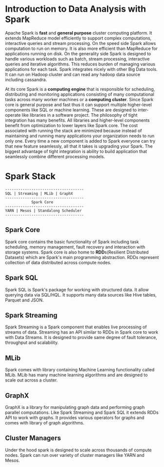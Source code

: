 # Introduction to Data Analysis with Spark

Apache Spark is **fast** and **general purpose** cluster computing platform.
It extends MapReduce model efficiently to support complex computations, interactive queries and stream processing.
On the speed side Spark allows computation to run on memory.
It is also more efficient than MapReduce for applications running on disk.
On the generality side Spark is designed to handle various workloads such as batch, stream processing, interactive
queries and iterative algorithms. This reduces burden of managing various applications for each task.
Spark integrates nicely with other Big Data tools. It can run on Hadoop cluster and can read any hadoop data source 
including cassandra.

At its core Spark is a **computing engine** that is responsible for scheduling, distributing and monitoring applications
consisting of many computational tasks across many worker machines or a **computing cluster**. Since Spark core is 
general purpose and fast thus it can support multiple higher-level components like SQL or machine learning. 
These are designed to inter-operate like libraries in a software project. The philosophy of tight integration has many 
benefits. All libraries and higher-level components benefit from optimization to lower layers like Spark core. The cost
associated with running the stack are minimized because instead of maintaining and running many applications your
organization needs to run only one. Every time a new component is added to Spark everyone can try that new feature
seamlessly, all that it takes is upgrading your Spark. The biggest advantage of tight integration is ability to
build application that seamlessly combine different processing models.

# Spark Stack

	------------------------------------
	SQL | Streaming | MLib | GraphX
	------------------------------------
				Spark Core
	------------------------------------
	YARN | Mesos | Standalong Scheduler
	------------------------------------

## Spark Core
Spark core contains the basic functionality of Spark including task scheduling, memory management, fault recovery and 
interaction with storage systems. Spark core is also home to **RDD**s(Resilient Distributed Datasets) which are Spark's
main programming abstraction. RDDs represent collection of data distributed across compute nodes.

## Spark SQL
Spark SQL is Spark's package for working with structured data. It allow querying data via SQL/HQL. It supports many data 
sources like Hive tables, Parquet and JSON.

## Spark Streaming
Spark Streaming is a Spark component that enables live processing of streams of data. Streaming has an API similar to 
RDDs in Spark core to work with Data Streams. It is designed to provide same degree of fault tolerance, throughput and 
scalability.  

## MLib
Spark comes with library containing Machine Learning functionality called MLib. MLib has many machine learning 
algorithms and are designed to scale out across a cluster.

## GraphX
GraphX is a library for manipulating graph data and performing graph parallel computations. Like Spark Streaming and 
Spark SQL it extends RDDs API to work with graphs. It provides various operators for graphs and comes with library of 
graph algorithms.


## Cluster Managers
Under the hood spark is designed to scale across thousands of compute nodes. Spark can run over variety of cluster
managers like YARN and Mesos.